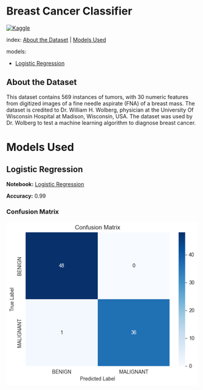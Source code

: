 # Breast Cancer Classifier

[![Kaggle](https://img.shields.io/badge/Kaggle-20BEFF?style=for-the-badge&logo=Kaggle&logoColor=white)](https://www.kaggle.com/datasets/uciml/breast-cancer-wisconsin-data)

index: [About the Dataset](#about-the-dataset) | [Models Used](#models-used)

models: 
- [Logistic Regression](#logistic-regression)

## About the Dataset

This dataset contains 569 instances of tumors, with 30 numeric features from digitized images of a fine needle aspirate (FNA) of a breast mass. The dataset is credited to Dr. William H. Wolberg, physician at the University Of Wisconsin Hospital at Madison, Wisconsin, USA. The dataset was used by Dr. Wolberg to test a machine learning algorithm to diagnose breast cancer.

# Models Used

## Logistic Regression

**Notebook:** [Logistic Regression](notebooks/logistic_regression.ipynb)

**Accuracy:** 0.99

### Confusion Matrix

![Logistic Regression Confusion Matrix](visualizations/logistic_regression_confusion_matrix.png)